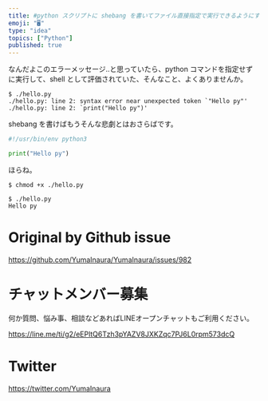 ```yaml
---
title: #python スクリプトに shebang を書いてファイル直接指定で実行できるようにする
emoji: "🖥"
type: "idea"
topics: ["Python"]
published: true
---
```


なんだよこのエラーメッセージ‥と思っていたら、python コマンドを指定せずに実行して、shell として評価されていた、そんなこと、よくありませんか。

```
$ ./hello.py
./hello.py: line 2: syntax error near unexpected token `"Hello py"'
./hello.py: line 2: `print("Hello py")'
```

shebang を書けばもうそんな悲劇とはおさらばです。

```py
#!/usr/bin/env python3

print("Hello py")
```

ほらね。

```
$ chmod +x ./hello.py
```

```
$ ./hello.py  
Hello py
```

# Original by Github issue

https://github.com/YumaInaura/YumaInaura/issues/982








<!-- Update From Qiita API -->

# チャットメンバー募集


何か質問、悩み事、相談などあればLINEオープンチャットもご利用ください。

https://line.me/ti/g2/eEPltQ6Tzh3pYAZV8JXKZqc7PJ6L0rpm573dcQ





# Twitter


https://twitter.com/YumaInaura


<!-- Update From Qiita API -->



